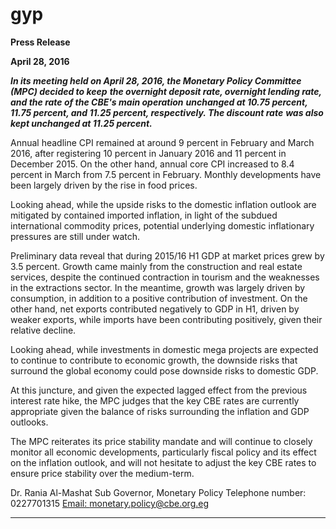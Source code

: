 # gyp

**Press Release**

**April 28, 2016**

**_In its meeting held on April 28, 2016, the Monetary Policy Committee (MPC) decided to keep_**
**_the overnight deposit rate, overnight lending rate, and the rate of the CBE's main operation_**
**_unchanged at 10.75 percent, 11.75 percent, and 11.25 percent, respectively. The discount rate_**
**_was also kept unchanged at 11.25 percent._**

Annual headline CPI remained at around 9 percent in February and March 2016, after
registering 10 percent in January 2016 and 11 percent in December 2015. On the other hand,
annual core CPI increased to 8.4 percent in March from 7.5 percent in February. Monthly
developments have been largely driven by the rise in food prices.

Looking ahead, while the upside risks to the domestic inflation outlook are mitigated by
contained imported inflation, in light of the subdued international commodity prices, potential
underlying domestic inflationary pressures are still under watch.

Preliminary data reveal that during 2015/16 H1 GDP at market prices grew by 3.5 percent.
Growth came mainly from the construction and real estate services, despite the continued
contraction in tourism and the weaknesses in the extractions sector. In the meantime, growth
was largely driven by consumption, in addition to a positive contribution of investment. On the
other hand, net exports contributed negatively to GDP in H1, driven by weaker exports, while
imports have been contributing positively, given their relative decline.

Looking ahead, while investments in domestic mega projects are expected to continue to
contribute to economic growth, the downside risks that surround the global economy could
pose downside risks to domestic GDP.

At this juncture, and given the expected lagged effect from the previous interest rate hike, the
MPC judges that the key CBE rates are currently appropriate given the balance of risks
surrounding the inflation and GDP outlooks.

The MPC reiterates its price stability mandate and will continue to closely monitor all economic
developments, particularly fiscal policy and its effect on the inflation outlook, and will not
hesitate to adjust the key CBE rates to ensure price stability over the medium-term.

Dr. Rania Al-Mashat
Sub Governor, Monetary Policy
Telephone number: 0227701315
[Email: monetary.policy@cbe.org.eg](mailto:monetary.policy@cbe.org.eg)


-----

